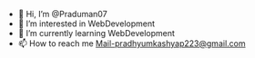 - 👋 Hi, I’m @Praduman07
- 👀 I’m interested in WebDevelopment
- 🌱 I’m currently learning WebDevelopment
- 📫 How to reach me Mail-pradhyumkashyap223@gmail.com

<!---
Praduman07/Praduman07 is a ✨ special ✨ repository because its `README.md` (this file) appears on your GitHub profile.
You can click the Preview link to take a look at your changes.
--->
